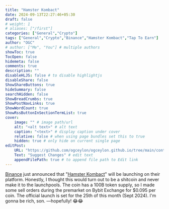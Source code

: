 ```yaml
---
title: "Hamster Kombact"
date: 2024-09-13T22:27:46+05:30
draft: false
# weight: 1
# aliases: ["/first"]
categories: ["General","Crypto"]
tags: ["General","Crypto","Binance","Hamster Kombact","Tap To Earn"]
author: "OGC"
# author: ["Me", "You"] # multiple authors
showToc: true
TocOpen: false
hidemeta: false
comments: true
description: ""
disableHLJS: false # to disable highlightjs
disableShare: false
ShowShareButtons: true
hideSummary: false
searchHidden: false
ShowBreadCrumbs: true
ShowPostNavLinks: true
ShowWordCount: true
ShowRssButtonInSectionTermList: true
cover:
    image: "" # image path/url
    alt: "<alt text>" # alt text
    caption: "<text>" # display caption under cover
    relative: false # when using page bundles set this to true
    hidden: true # only hide on current single page
editPost:
    URL: "https://github.com/ogceylon/ogceylon.github.io/tree/main/content"
    Text: "Suggest Changes" # edit text
    appendFilePath: true # to append file path to Edit link
---
```


[Binance](https://www.binance.com) just announced that "[Hamster Kombact](https://hamsterkombatgame.io/)" will be launching on their platform. Honestly, I thought this would turn out to be a shitcoin and never make it to the launchpools. The coin has a 100B token supply, so I made some sell orders during the premarket on Bybit Exchange for $0.095 per coin. The official launch is set for the 25th of this month (Sept 2024). I'm gonna be rich, son. —hopefully! 😂😂